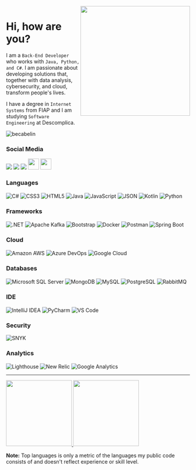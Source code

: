 <img align="right" src="https://github.com/becabelin/becabelin/assets/69727594/d46c9123-c05c-4f68-b00b-575f65da318e" width="300px">

# Hi, how are you?
I am a `Back-End Developer` who works with `Java, Python, and C#`. I am passionate about developing solutions that, together with data analysis, cybersecurity, and cloud, transform people's lives.

I have a degree in `Internet Systems` from FIAP and I am studying `Software Engineering` at Descomplica.

![becabelin](https://komarev.com/ghpvc/?username=becabelin&style=for-the-badge&label=VIEWS&abbreviated=true&color=0F428D)

### Social Media
<a href="https://www.instagram.com/becabelin/"><img src="https://img.shields.io/badge/Instagram-E4405F?style=for-the-badge&logo=instagram&logoColor=white"/></a>
<a href="https://behance.net/becabelin/"><img src="https://img.shields.io/badge/Behance-0054F7?style=for-the-badge&logo=behance&logoColor=white"/></a>
<a href="https://www.linkedin.com/in/becabelin"><img src="https://img.shields.io/badge/LinkedIn-0077B5?style=for-the-badge&logo=linkedin&logoColor=white"/></a>
<a href="https://becabelin.com/"><img height="30px" src="https://img.shields.io/badge/Portfolio-255E63?style=for-the-badge&logo=About.me&logoColor=white"/></a>
<a href="https://www.upwork.com/freelancers/~011b5f1709907fcc93"><img height="30px" src="https://img.shields.io/badge/UpWork-6FDA44?style=for-the-badge&logo=Upwork&logoColor=white"/></a>

### Languages
<p align="left">
    <img align="center" src="https://img.shields.io/badge/C%23-239120?style=for-the-badge&logo=csharp&logoColor=white" alt="C#" title="C#">
    <img align="center" src="https://img.shields.io/badge/CSS3-1572B6?style=for-the-badge&logo=css3&logoColor=white" alt="CSS3" title="CSS3">
    <img align="center" src="https://img.shields.io/badge/HTML5-E34F26?style=for-the-badge&logo=html5&logoColor=white" alt="HTML5" title="HTML5">
    <img align="center" src="https://img.shields.io/badge/Java-ED8B00?style=for-the-badge&logo=openjdk&logoColor=white" alt="Java" title="Java">
    <img align="center" src="https://img.shields.io/badge/JavaScript-323330?style=for-the-badge&logo=javascript&logoColor=F7DF1E" alt="JavaScript" title="JavaScript">
    <img align="center" src="https://img.shields.io/badge/json-5E5C5C?style=for-the-badge&logo=json&logoColor=white" alt="JSON" title="JSON">
    <img align="center" src="https://img.shields.io/badge/Kotlin-0095D5?&style=for-the-badge&logo=kotlin&logoColor=white" alt="Kotlin" title="Kotlin">
    <img align="center" src="https://img.shields.io/badge/Python-FFD43B?style=for-the-badge&logo=python&logoColor=blue" alt="Python" title="Python">
</p>

### Frameworks
<p align="left">
    <img align="center" src="https://img.shields.io/badge/.NET-512BD4?style=for-the-badge&logo=dotnet&logoColor=white" alt=".NET" title=".NET">
    <img align="center" src="https://img.shields.io/badge/Apache_Kafka-231F20?style=for-the-badge&logo=apache-kafka&logoColor=white" alt="Apache Kafka" title="Apache Kafka">
    <img align="center" src="https://img.shields.io/badge/Bootstrap-563D7C?style=for-the-badge&logo=bootstrap&logoColor=white" alt="Bootstrap" title="Bootstrap">
    <img align="center" src="https://img.shields.io/badge/Docker-2CA5E0?style=for-the-badge&logo=docker&logoColor=white" alt="Docker" title="Docker">
    <img align="center" src="https://img.shields.io/badge/Postman-FF6C37?style=for-the-badge&logo=Postman&logoColor=white" alt="Postman" title="Postman">
    <img align="center" src="https://img.shields.io/badge/Spring_Boot-F2F4F9?style=for-the-badge&logo=spring-boot" alt="Spring Boot" title="Spring Boot">
</p>

### Cloud
<p align="left">
    <img align="center" src="https://img.shields.io/badge/Amazon_AWS-FF9900?style=for-the-badge&logo=amazonaws&logoColor=white" alt="Amazon AWS" title="Amazon AWS">
    <img align="center" src="https://img.shields.io/badge/Azure_DevOps-0078D7?style=for-the-badge&logo=azure-devops&logoColor=white" alt="Azure DevOps" title="Azure DevOps">
    <img align="center" src="https://img.shields.io/badge/Google_Cloud-4285F4?style=for-the-badge&logo=google-cloud&logoColor=white" alt="Google Cloud" title="Google Cloud">
</p>

### Databases
<p align="left">
    <img align="center" src="https://img.shields.io/badge/Microsoft%20SQL%20Server-CC2927?style=for-the-badge&logo=microsoft%20sql%20server&logoColor=white" alt="Microsoft SQL Server" title="Microsoft SQL Server">
    <img align="center" src="https://img.shields.io/badge/MongoDB-4EA94B?style=for-the-badge&logo=mongodb&logoColor=white" alt="MongoDB" title="MongoDB">
    <img align="center" src="https://img.shields.io/badge/MySQL-005C84?style=for-the-badge&logo=mysql&logoColor=white" alt="MySQL" title="MySQL">
    <img align="center" src="https://img.shields.io/badge/PostgreSQL-316192?style=for-the-badge&logo=postgresql&logoColor=white" alt="PostgreSQL" title="PostgreSQL">
    <img align="center" src="https://img.shields.io/badge/rabbitmq-%23FF6600.svg?&style=for-the-badge&logo=rabbitmq&logoColor=white" alt="RabbitMQ" title="RabbitMQ">
</p>

### IDE
<p align="left">
    <img align="center" src="https://img.shields.io/badge/IntelliJ_IDEA-000000.svg?style=for-the-badge&logo=intellij-idea&logoColor=white" alt="IntelliJ IDEA" title="IntelliJ     IDEA">
    <img align="center" src="https://img.shields.io/badge/PyCharm-000000.svg?&style=for-the-badge&logo=PyCharm&logoColor=white" alt="PyCharm" title="PyCharm">
    <img align="center" src="https://img.shields.io/badge/Visual_Studio_Code-0078D4?style=for-the-badge&logo=visual%20studio%20code&logoColor=white" alt="VS Code" title="VS Code">
</p>

### Security
<p align="left">
    <img align="center" src="https://img.shields.io/badge/Snyk-4C4A73?style=for-the-badge&logo=snyk&logoColor=white" alt="SNYK" title="SNYK">
</p>

### Analytics
<p align="left">
    <img align="center" src="https://img.shields.io/badge/Lighthouse-F44B21?style=for-the-badge&logo=Lighthouse&logoColor=white" alt="Lighthouse" title="Lighthouse">
    <img align="center" src="https://img.shields.io/badge/New Relic-1CE783?style=for-the-badge&logo=newrelic&logoColor=white" alt="New Relic" title="New Relic">
    <img align="center" src="https://img.shields.io/badge/Google%20Analytics-E37400?style=for-the-badge&logo=google%20analytics&logoColor=white" alt="Google Analytics" title="Google Analytics">
</p>

<hr>

<a href="https://github.com/becabelin">
  <img height="180em" src="https://github-readme-stats.vercel.app/api?username=becabelin&show_icons=true&count_private=true&theme=react&hide_border=true&bg_color=151B22&card_width=400"/>
  <img height="180em" src="https://github-readme-stats.vercel.app/api/top-langs/?username=becabelin&langs_count=8&count_private=true&layout=compact&theme=react&hide_border=true&bg_color=151B22&card_width=400"/>
</a>

<b>Note:</b> Top languages is only a metric of the languages my public code consists of and doesn't reflect experience or skill level.

